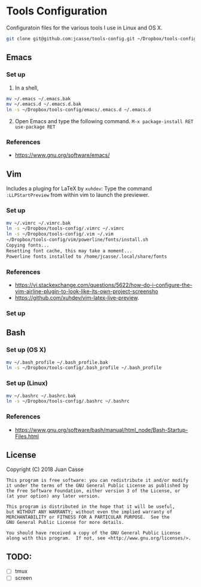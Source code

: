 [comment]: # (Markdown: dillinger.io/ shows a nice example of Markdown commands with a viewer.)
[comment]: # (Comments in Markdown: http://stackoverflow.com/questions/4823468/comments-in-markdown)
[comment]: # (C++ Project Structure: http://hiltmon.com/blog/2013/07/03/a-simple-c-plus-plus-project-structure/)
[comment]: # (C++ Library Creation: http://www.adp-gmbh.ch/cpp/gcc/create_lib.html)

# Tools Configuration

Configuratoin files for the various tools I use in Linux and OS X.

```sh
git clone git@github.com:jcasse/tools-config.git ~/Dropbox/tools-config
```

## Emacs

### Set up

1. In a shell,
```sh
mv ~/.emacs ~/.emacs.bak
mv ~/.emacs.d ~/.emacs.d.bak
ln -s ~/Dropbox/tools-config/emacs/.emacs.d ~/.emacs.d
```
2. Open Emacs and type the following command.
`M-x package-install RET use-package RET`

### References

+ https://www.gnu.org/software/emacs/

## Vim

Includes a pluging for LaTeX by `xuhdev`:
Type the command `:LLPStartPreview` from within vim to launch the previewer.

### Set up

```sh
mv ~/.vimrc ~/.vimrc.bak
ln -s ~/Dropbox/tools-config/.vimrc ~/.vimrc
ln -s ~/Dropbox/tools-config/.vim ~/.vim
~/Dropbox/tools-config/vim/powerline/fonts/install.sh
Copying fonts...
Resetting font cache, this may take a moment...
Powerline fonts installed to /home/jcasse/.local/share/fonts
```

### References

+ https://vi.stackexchange.com/questions/5622/how-do-i-configure-the-vim-airline-plugin-to-look-like-its-own-project-screensho
+ https://github.com/xuhdev/vim-latex-live-preview.

### Set up

## Bash

### Set up (OS X)

```sh
mv ~/.bash_profile ~/.bash_profile.bak
ln -s ~/Dropbox/tools-config/.bash_profile ~/.bash_profile
```

### Set up (Linux)

```sh
mv ~/.bashrc ~/.bashrc.bak
ln -s ~/Dropbox/tools-config/.bashrc ~/.bashrc
```

### References

+ https://www.gnu.org/software/bash/manual/html_node/Bash-Startup-Files.html

License
----

[comment]: # "A short snippet describing the license (MIT, Apache, etc.)"

[comment]: # (http://choosealicense.com/)

Copyright (C) 2018 Juan Casse

    This program is free software: you can redistribute it and/or modify
    it under the terms of the GNU General Public License as published by
    the Free Software Foundation, either version 3 of the License, or
    (at your option) any later version.

    This program is distributed in the hope that it will be useful,
    but WITHOUT ANY WARRANTY; without even the implied warranty of
    MERCHANTABILITY or FITNESS FOR A PARTICULAR PURPOSE.  See the
    GNU General Public License for more details.

    You should have received a copy of the GNU General Public License
    along with this program.  If not, see <http://www.gnu.org/licenses/>.

## TODO:

* [ ] tmux
* [ ] screen
